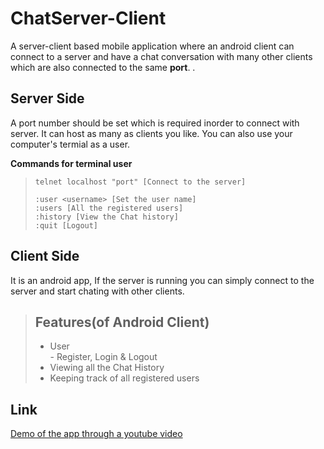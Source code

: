 # ChatServer-Client
A server-client based mobile application where an android client can connect to a server and have a chat conversation with many other clients which are also connected to the same **port**. . 

## Server Side
A port number should be set which is required inorder to connect with server.
It can host as many as clients you like. You can also use your computer's termial as a user.

**Commands for terminal user**
>```
>telnet localhost "port" [Connect to the server]
>
>:user <username> [Set the user name]
>:users [All the registered users]
>:history [View the Chat history]
>:quit [Logout] 
>```


## Client Side
It is an android app, If the server is running you can simply connect to the server and start chating with other clients. </br>
 > ## Features(of Android Client)
  >- User</br>
      - Register, Login & Logout
  >- Viewing all the Chat History
  >- Keeping track of all registered users
  


## Link
[Demo of the app through a youtube video](https://www.youtube.com/watch?v=AmROt8AFXoU&t=23s)


